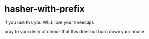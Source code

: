 # hasher-with-prefix
if you use this you WILL lose your kneecaps

pray to your deity of choice that this does not burn down your house